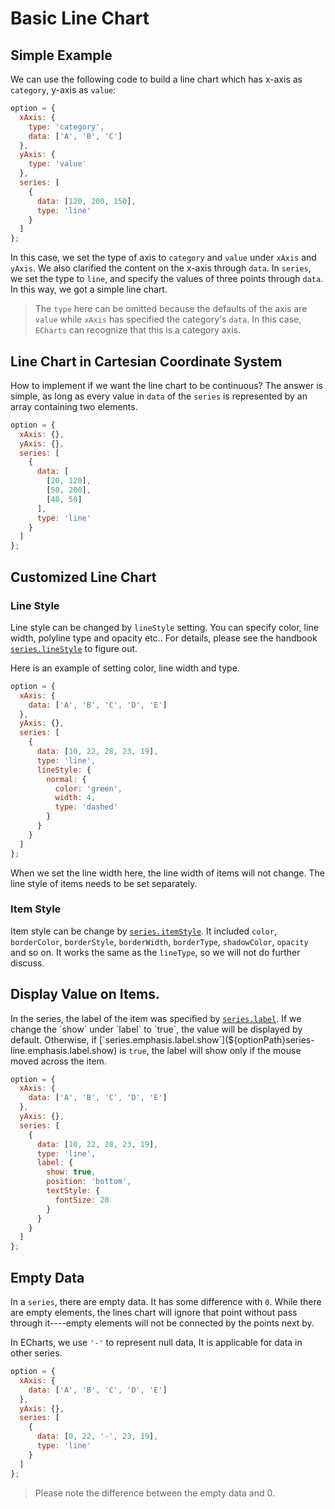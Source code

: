 # Basic Line Chart

## Simple Example

We can use the following code to build a line chart which has x-axis as `category`, y-axis as `value`:

```js live
option = {
  xAxis: {
    type: 'category',
    data: ['A', 'B', 'C']
  },
  yAxis: {
    type: 'value'
  },
  series: [
    {
      data: [120, 200, 150],
      type: 'line'
    }
  ]
};
```

In this case, we set the type of axis to `category` and `value` under `xAxis` and `yAxis`. We also clarified the content on the x-axis through `data`. In `series`, we set the type to `line`, and specify the values of three points through `data`. In this way, we got a simple line chart.

> The `type` here can be omitted because the defaults of the axis are `value` while `xAxis` has specified the category's `data`. In this case, `ECharts` can recognize that this is a category axis.

## Line Chart in Cartesian Coordinate System

How to implement if we want the line chart to be continuous? The answer is simple, as long as every value in `data` of the `series` is represented by an array containing two elements.

```js live
option = {
  xAxis: {},
  yAxis: {},
  series: [
    {
      data: [
        [20, 120],
        [50, 200],
        [40, 50]
      ],
      type: 'line'
    }
  ]
};
```

## Customized Line Chart

### Line Style

Line style can be changed by `lineStyle` setting. You can specify color, line width, polyline type and opacity etc.. For details, please see the handbook [`series.lineStyle`](${optionPath}series-line.lineStyle) to figure out.

Here is an example of setting color, line width and type.

```js live
option = {
  xAxis: {
    data: ['A', 'B', 'C', 'D', 'E']
  },
  yAxis: {},
  series: [
    {
      data: [10, 22, 28, 23, 19],
      type: 'line',
      lineStyle: {
        normal: {
          color: 'green',
          width: 4,
          type: 'dashed'
        }
      }
    }
  ]
};
```

When we set the line width here, the line width of items will not change. The line style of items needs to be set separately.

### Item Style

Item style can be change by [`series.itemStyle`](${optionPath}series-line.itemStyle). It included `color`, `borderColor`, `borderStyle`, `borderWidth`, `borderType`, `shadowColor`, `opacity` and so on. It works the same as the `lineType`, so we will not do further discuss.

## Display Value on Items.

In the series, the label of the item was specified by [`series.label`](${optionPath}series-line.label). If we change the `show` under `label` to `true`, the value will be displayed by default. Otherwise, if [`series.emphasis.label.show`](${optionPath}series-line.emphasis.label.show) is `true`, the label will show only if the mouse moved across the item.

```js live
option = {
  xAxis: {
    data: ['A', 'B', 'C', 'D', 'E']
  },
  yAxis: {},
  series: [
    {
      data: [10, 22, 28, 23, 19],
      type: 'line',
      label: {
        show: true,
        position: 'bottom',
        textStyle: {
          fontSize: 20
        }
      }
    }
  ]
};
```

## Empty Data

In a `series`, there are empty data. It has some difference with `0`. While there are empty elements, the lines chart will ignore that point without pass through it----empty elements will not be connected by the points next by.

In ECharts, we use `'-'` to represent null data, It is applicable for data in other series.

```js live
option = {
  xAxis: {
    data: ['A', 'B', 'C', 'D', 'E']
  },
  yAxis: {},
  series: [
    {
      data: [0, 22, '-', 23, 19],
      type: 'line'
    }
  ]
};
```

> Please note the difference between the empty data and 0.
